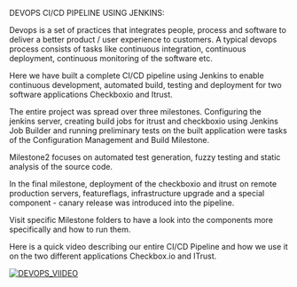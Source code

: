 
DEVOPS CI/CD PIPELINE USING JENKINS:

Devops is a set of practices that integrates people, process and software to deliver a better product / user experience to customers. A typical devops process consists of tasks like continuous integration, continuous deployment, continuous monitoring of the software etc. 

Here we have built a complete CI/CD pipeline using Jenkins to enable continuous development, automated build, testing and deployment for two software applications Checkboxio and Itrust. 

The entire project was spread over three milestones. Configuring the jenkins server, creating build jobs for itrust and checkboxio using Jenkins Job Builder and running preliminary tests on the built application  were tasks of the Configuration Management and Build Milestone.

Milestone2 focuses on automated test generation, fuzzy testing and static analysis of the source code.

In the final milestone, deployment of the checkboxio and itrust on remote production servers, featureflags, infrastructure upgrade and a special component - canary release was introduced into the pipeline.

Visit specific Milestone folders to have a look into the components more specifically and how to run them. 

Here is a quick video describing our entire CI/CD Pipeline and how we use it on the two different applications Checkbox.io and ITrust.



[![DEVOPS_VIIDEO](https://img.youtube.com/vi/mAsrqAvUU-w/0.jpg)](https://www.youtube.com/watch?v=mAsrqAvUU-w)
